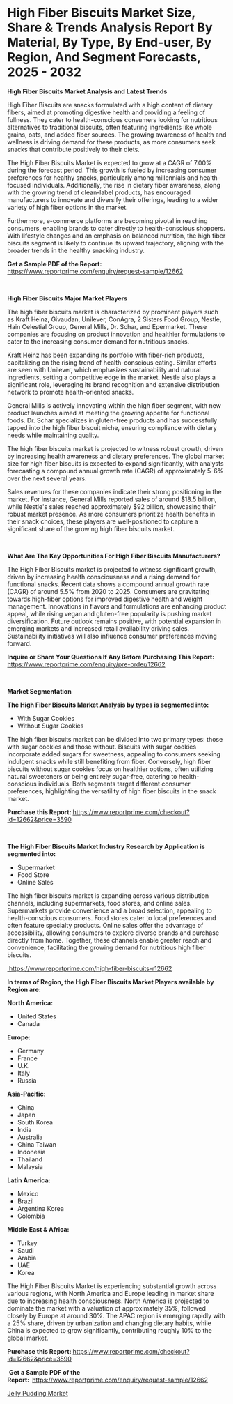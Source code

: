 <p><h1>High Fiber Biscuits Market Size, Share & Trends Analysis Report By Material, By Type, By End-user, By Region, And Segment Forecasts, 2025 - 2032</h1></p><p><strong>High Fiber Biscuits Market Analysis and Latest Trends</strong></p>
<p><p>High Fiber Biscuits are snacks formulated with a high content of dietary fibers, aimed at promoting digestive health and providing a feeling of fullness. They cater to health-conscious consumers looking for nutritious alternatives to traditional biscuits, often featuring ingredients like whole grains, oats, and added fiber sources. The growing awareness of health and wellness is driving demand for these products, as more consumers seek snacks that contribute positively to their diets.</p><p>The High Fiber Biscuits Market is expected to grow at a CAGR of 7.00% during the forecast period. This growth is fueled by increasing consumer preferences for healthy snacks, particularly among millennials and health-focused individuals. Additionally, the rise in dietary fiber awareness, along with the growing trend of clean-label products, has encouraged manufacturers to innovate and diversify their offerings, leading to a wider variety of high fiber options in the market. </p><p>Furthermore, e-commerce platforms are becoming pivotal in reaching consumers, enabling brands to cater directly to health-conscious shoppers. With lifestyle changes and an emphasis on balanced nutrition, the high fiber biscuits segment is likely to continue its upward trajectory, aligning with the broader trends in the healthy snacking industry.</p></p>
<p><strong>Get a Sample PDF of the Report:&nbsp;</strong> <a href="https://www.reportprime.com/enquiry/request-sample/12662?utm_campaign=3089&utm_medium=2&utm_source=Github&utm_content=ia&utm_term=19032025&utm_id=high-fiber-biscuits">https://www.reportprime.com/enquiry/request-sample/12662</a></p>
<p>&nbsp;</p>
<p><strong>High Fiber Biscuits Major Market Players</strong></p>
<p><p>The high fiber biscuits market is characterized by prominent players such as Kraft Heinz, Givaudan, Unilever, ConAgra, 2 Sisters Food Group, Nestle, Hain Celestial Group, General Mills, Dr. Schar, and Epermarket. These companies are focusing on product innovation and healthier formulations to cater to the increasing consumer demand for nutritious snacks.</p><p>Kraft Heinz has been expanding its portfolio with fiber-rich products, capitalizing on the rising trend of health-conscious eating. Similar efforts are seen with Unilever, which emphasizes sustainability and natural ingredients, setting a competitive edge in the market. Nestle also plays a significant role, leveraging its brand recognition and extensive distribution network to promote health-oriented snacks.</p><p>General Mills is actively innovating within the high fiber segment, with new product launches aimed at meeting the growing appetite for functional foods. Dr. Schar specializes in gluten-free products and has successfully tapped into the high fiber biscuit niche, ensuring compliance with dietary needs while maintaining quality.</p><p>The high fiber biscuits market is projected to witness robust growth, driven by increasing health awareness and dietary preferences. The global market size for high fiber biscuits is expected to expand significantly, with analysts forecasting a compound annual growth rate (CAGR) of approximately 5-6% over the next several years.</p><p>Sales revenues for these companies indicate their strong positioning in the market. For instance, General Mills reported sales of around $18.5 billion, while Nestle's sales reached approximately $92 billion, showcasing their robust market presence. As more consumers prioritize health benefits in their snack choices, these players are well-positioned to capture a significant share of the growing high fiber biscuits market.</p></p>
<p>&nbsp;</p>
<p><strong>What Are The Key Opportunities For High Fiber Biscuits Manufacturers?</strong></p>
<p><p>The High Fiber Biscuits market is projected to witness significant growth, driven by increasing health consciousness and a rising demand for functional snacks. Recent data shows a compound annual growth rate (CAGR) of around 5.5% from 2020 to 2025. Consumers are gravitating towards high-fiber options for improved digestive health and weight management. Innovations in flavors and formulations are enhancing product appeal, while rising vegan and gluten-free popularity is pushing market diversification. Future outlook remains positive, with potential expansion in emerging markets and increased retail availability driving sales. Sustainability initiatives will also influence consumer preferences moving forward.</p></p>
<p><strong>Inquire or Share Your Questions If Any Before Purchasing This Report:</strong> <a href="https://www.reportprime.com/enquiry/pre-order/12662?utm_campaign=3089&utm_medium=2&utm_source=Github&utm_content=ia&utm_term=19032025&utm_id=high-fiber-biscuits">https://www.reportprime.com/enquiry/pre-order/12662</a></p>
<p>&nbsp;</p>
<p><strong>Market Segmentation</strong></p>
<p><strong>The High Fiber Biscuits Market Analysis by types is segmented into:</strong></p>
<p><ul><li>With Sugar Cookies</li><li>Without Sugar Cookies</li></ul></p>
<p><p>The high fiber biscuits market can be divided into two primary types: those with sugar cookies and those without. Biscuits with sugar cookies incorporate added sugars for sweetness, appealing to consumers seeking indulgent snacks while still benefiting from fiber. Conversely, high fiber biscuits without sugar cookies focus on healthier options, often utilizing natural sweeteners or being entirely sugar-free, catering to health-conscious individuals. Both segments target different consumer preferences, highlighting the versatility of high fiber biscuits in the snack market.</p></p>
<p><strong>Purchase this Report:&nbsp;</strong><a href="https://www.reportprime.com/checkout?id=12662&price=3590&utm_campaign=3089&utm_medium=2&utm_source=Github&utm_content=ia&utm_term=19032025&utm_id=high-fiber-biscuits">https://www.reportprime.com/checkout?id=12662&price=3590</a></p>
<p>&nbsp;</p>
<p><strong>The High Fiber Biscuits Market Industry Research by Application is segmented into:</strong></p>
<p><ul><li>Supermarket</li><li>Food Store</li><li>Online Sales</li></ul></p>
<p><p>The high fiber biscuits market is expanding across various distribution channels, including supermarkets, food stores, and online sales. Supermarkets provide convenience and a broad selection, appealing to health-conscious consumers. Food stores cater to local preferences and often feature specialty products. Online sales offer the advantage of accessibility, allowing consumers to explore diverse brands and purchase directly from home. Together, these channels enable greater reach and convenience, facilitating the growing demand for nutritious high fiber biscuits.</p></p>
<p><a href="https://www.reportprime.com/high-fiber-biscuits-r12662?utm_campaign=3089&utm_medium=2&utm_source=Github&utm_content=ia&utm_term=19032025&utm_id=high-fiber-biscuits">&nbsp;https://www.reportprime.com/high-fiber-biscuits-r12662</a></p>
<p><strong>In terms of Region, the High Fiber Biscuits Market Players available by Region are:</strong></p>
<p>
    <p> <strong> North America: </strong>
        <ul>
            <li>United States</li>
            <li>Canada</li>
        </ul>
        </p> 
    <p> <strong> Europe: </strong>
        <ul>
            <li>Germany</li>
            <li>France</li>
            <li>U.K.</li>
            <li>Italy</li>
            <li>Russia</li>
        </ul>
        </p> 
    <p> <strong> Asia-Pacific: </strong>
        <ul>
            <li>China</li>
            <li>Japan</li>
            <li>South Korea</li>
            <li>India</li>
            <li>Australia</li>
            <li>China Taiwan</li>
            <li>Indonesia</li>
            <li>Thailand</li>
            <li>Malaysia</li>
        </ul>
        </p> 
    <p> <strong> Latin America: </strong>
        <ul>
            <li>Mexico</li>
            <li>Brazil</li>
            <li>Argentina Korea</li>
            <li>Colombia</li>
        </ul>
        </p> 
    <p> <strong> Middle East & Africa: </strong>
        <ul>
            <li>Turkey</li>
            <li>Saudi</li>
            <li>Arabia</li>
            <li>UAE</li>
            <li>Korea</li>
        </ul>
    </p>
    </p>
<p><p>The High Fiber Biscuits Market is experiencing substantial growth across various regions, with North America and Europe leading in market share due to increasing health consciousness. North America is projected to dominate the market with a valuation of approximately 35%, followed closely by Europe at around 30%. The APAC region is emerging rapidly with a 25% share, driven by urbanization and changing dietary habits, while China is expected to grow significantly, contributing roughly 10% to the global market.</p></p>
<p><strong>Purchase this Report: </strong><a href="https://www.reportprime.com/checkout?id=12662&price=3590&utm_campaign=3089&utm_medium=2&utm_source=Github&utm_content=ia&utm_term=19032025&utm_id=high-fiber-biscuits">https://www.reportprime.com/checkout?id=12662&price=3590</a></p>
<p>&nbsp;<strong>Get a Sample PDF of the Report:&nbsp;&nbsp;</strong><a href="https://www.reportprime.com/enquiry/request-sample/12662?utm_campaign=3089&utm_medium=2&utm_source=Github&utm_content=ia&utm_term=19032025&utm_id=high-fiber-biscuits">https://www.reportprime.com/enquiry/request-sample/12662</a></p>
<p><strong></strong></p>
<p><p><a href="https://github.com/zitanebeibit9/Market-Research-Report-List-1/blob/main/jelly-pudding-market.md?utm_campaign=3089&utm_medium=2&utm_source=Github&utm_content=ia&utm_term=19032025&utm_id=high-fiber-biscuits">Jelly Pudding Market</a></p></p>